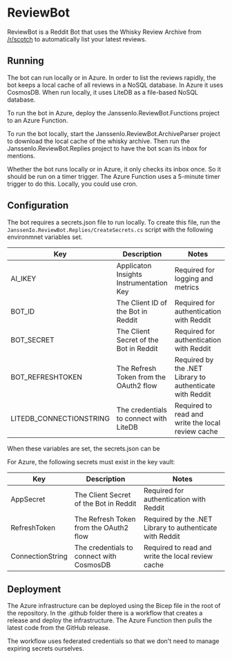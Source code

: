 # ReviewBot

ReviewBot is a Reddit Bot that uses the Whisky Review Archive from
[/r/scotch](https://www.reddit.com/r/Scotch/) to automatically list your latest
reviews.

## Running
The bot can run locally or in Azure. In order to list the reviews rapidly, the
bot keeps a local cache of all reviews in a NoSQL database. In Azure it uses
CosmosDB. When run locally, it uses LiteDB as a file-based NoSQL database.

To run the bot in Azure, deploy the JanssenIo.ReviewBot.Functions project to
an Azure Function.

To run the bot locally, start the JanssenIo.ReviewBot.ArchiveParser project
to download the local cache of the whisky archive. Then run the 
JanssenIo.ReviewBot.Replies project to have the bot scan its inbox for mentions.

Whether the bot runs locally or in Azure, it only checks its inbox once. So it
should be run on a timer trigger. The Azure Function uses a 5-minute timer
trigger to do this. Locally, you could use cron.

## Configuration
The bot requires a secrets.json file to run locally. 
To create this file, run the `JanssenIo.ReviewBot.Replies/CreateSecrets.cs`
script with the following environmnet variables set.

| Key | Description | Notes |
|-----|-------------|--------
| AI_IKEY | Applicaton Insights Instrumentation Key | Required for logging and metrics |
| BOT_ID  | The Client ID of the Bot in Reddit | Required for authentication with Reddit |
| BOT_SECRET  | The Client Secret of the Bot in Reddit | Required for authentication with Reddit |
| BOT_REFRESHTOKEN  | The Refresh Token from the OAuth2 flow | Required by the .NET Library to authenticate with Reddit |
| LITEDB_CONNECTIONSTRING  | The credentials to connect with LiteDB | Required to read and write the local review cache |

When these variables are set, the secrets.json can be 

For Azure, the following secrets must exist in the key vault:

| Key | Description | Notes |
|-----|-------------|--------
| AppSecret  | The Client Secret of the Bot in Reddit | Required for authentication with Reddit |
| RefreshToken  | The Refresh Token from the OAuth2 flow | Required by the .NET Library to authenticate with Reddit |
| ConnectionString  | The credentials to connect with CosmosDB | Required to read and write the local review cache |

## Deployment
The Azure infrastructure can be deployed using the Bicep file in the root of the
repository. In the .github folder there is a workflow that creates a release and
deploy the infrastructure. The Azure Function then pulls the latest code from
the GitHub release.

The workflow uses federated credentials so that we don't need to manage expiring
secrets ourselves.
